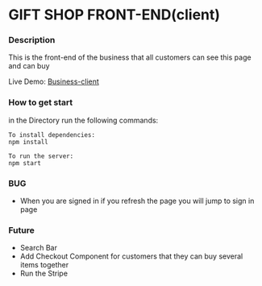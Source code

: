 # GIFT SHOP FRONT-END(client)

### Description
This is the front-end of the business that all customers can see this page and can buy

Live Demo: [Business-client](https://giftshopmelbourne.netlify.app/)

### How to get start
in the Directory run the following commands:
```
To install dependencies:
npm install

To run the server:
npm start
```

### BUG
* When you are signed in if you refresh the page you will jump to sign in page

### Future
* Search Bar
* Add Checkout Component for customers that they can buy several items together
* Run the Stripe